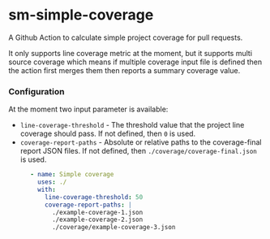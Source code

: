 # sm-simple-coverage

A Github Action to calculate simple project coverage for pull requests.

It only supports line coverage metric at the moment, but it supports multi source coverage which means if multiple
coverage input file is defined then the action first merges them then reports a summary coverage value.

### Configuration

At the moment two input parameter is available:

- `line-coverage-threshold` - The threshold value that the project line coverage should pass. If not defined, then `0`
  is used.
- `coverage-report-paths` - Absolute or relative paths to the coverage-final report JSON files. If not defined,
  then `./coverage/coverage-final.json` is used.

```yaml
      - name: Simple coverage
        uses: ./
        with:
          line-coverage-threshold: 50
          coverage-report-paths: |
            ./example-coverage-1.json
            ./example-coverage-2.json
            ./coverage/example-coverage-3.json
```
